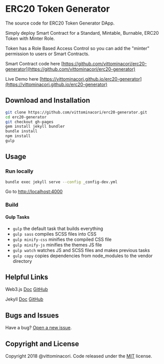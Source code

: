 # ERC20 Token Generator


The source code for ERC20 Token Generator DApp. 

Simply deploy Smart Contract for a Standard, Mintable, Burnable, ERC20 Token with Minter Role.

Token has a Role Based Access Control so you can add the "minter" permission to users or Smart Contracts.

Smart Contract code here [https://github.com/vittominacori/erc20-generator](https://github.com/vittominacori/erc20-generator)

Live Demo here [https://vittominacori.github.io/erc20-generator](https://vittominacori.github.io/erc20-generator)



## Download and Installation

```bash
git clone https://github.com/vittominacori/erc20-generator.git
cd erc20-generator
git checkout gh-pages
gem install jekyll bundler
bundle install
npm install
gulp
```



## Usage

### Run locally

```bash
bundle exec jekyll serve --config _config-dev.yml
```


Go to [http://localhost:4000](http://localhost:4000)



### Build


#### Gulp Tasks

- `gulp` the default task that builds everything
- `gulp sass` compiles SCSS files into CSS
- `gulp minify-css` minifies the compiled CSS file
- `gulp minify-js` minifies the themes JS file
- `gulp watch` watches JS and SCSS files and makes previous tasks
- `gulp copy` copies dependencies from node_modules to the vendor directory



## Helpful Links
 
Web3.js [Doc](http://web3js.readthedocs.io/en/1.0/index.html) [GitHub](https://github.com/ethereum/web3.js/)
 
Jekyll [Doc](https://jekyllrb.com/docs/home/) [GitHub](https://github.com/jekyll/jekyll)



## Bugs and Issues

Have a bug? [Open a new issue](https://github.com/vittominacori/erc20-generator/issues).



## Copyright and License

Copyright 2018 @vittominacori. Code released under the [MIT](https://github.com/vittominacori/erc20-generator/blob/master/LICENSE) license.
